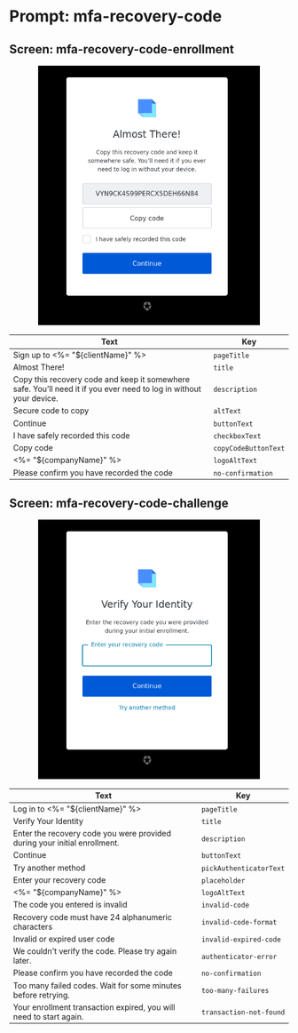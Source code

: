 # Prompt: mfa-recovery-code

## Screen: mfa-recovery-code-enrollment

<p style="text-align: center;">
  <img alt="mfa-recovery-code-enrollment reference screenshot" class="ul-prompt-screenshot" data-ul-prompt="mfa-recovery-code-enrollment" src="/media/articles/universal-login/text-customization/mfa-recovery-code-enrollment.png" style="width: 400px;"/>
</p>

|Text|Key|
|----------|----------|
|Sign up to <%= "${clientName}" %>|`pageTitle`|
|Almost There!|`title`|
|Copy this recovery code and keep it somewhere safe. You’ll need it if you ever need to log in without your device.|`description`|
|Secure code to copy|`altText`|
|Continue|`buttonText`|
|I have safely recorded this code|`checkboxText`|
|Copy code|`copyCodeButtonText`|
|<%= "${companyName}" %>|`logoAltText`|
|Please confirm you have recorded the code|`no-confirmation`|

## Screen: mfa-recovery-code-challenge

<p style="text-align: center;">
  <img alt="mfa-recovery-code-challenge reference screenshot" class="ul-prompt-screenshot" data-ul-prompt="mfa-recovery-code-challenge" src="/media/articles/universal-login/text-customization/mfa-recovery-code-challenge.png" style="width: 400px;"/>
</p>

|Text|Key|
|----------|----------|
|Log in to <%= "${clientName}" %>|`pageTitle`|
|Verify Your Identity|`title`|
|Enter the recovery code you were provided during your initial enrollment.|`description`|
|Continue|`buttonText`|
|Try another method|`pickAuthenticatorText`|
|Enter your recovery code|`placeholder`|
|<%= "${companyName}" %>|`logoAltText`|
|The code you entered is invalid|`invalid-code`|
|Recovery code must have 24 alphanumeric characters|`invalid-code-format`|
|Invalid or expired user code|`invalid-expired-code`|
|We couldn't verify the code. Please try again later.|`authenticator-error`|
|Please confirm you have recorded the code|`no-confirmation`|
|Too many failed codes. Wait for some minutes before retrying.|`too-many-failures`|
|Your enrollment transaction expired, you will need to start again.|`transaction-not-found`|
